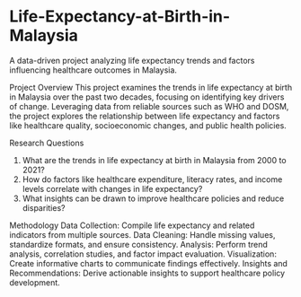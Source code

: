 # Life-Expectancy-at-Birth-in-Malaysia

A data-driven project analyzing life expectancy trends and factors influencing healthcare outcomes in Malaysia.

Project Overview
This project examines the trends in life expectancy at birth in Malaysia over the past two decades, focusing on identifying key drivers of change. Leveraging data from reliable sources such as WHO and DOSM, the project explores the relationship between life expectancy and factors like healthcare quality, socioeconomic changes, and public health policies.

Research Questions
1. What are the trends in life expectancy at birth in Malaysia from 2000 to 2021?
2. How do factors like healthcare expenditure, literacy rates, and income levels correlate with changes in life expectancy?
3. What insights can be drawn to improve healthcare policies and reduce disparities?

Methodology
Data Collection: Compile life expectancy and related indicators from multiple sources.
Data Cleaning: Handle missing values, standardize formats, and ensure consistency.
Analysis: Perform trend analysis, correlation studies, and factor impact evaluation.
Visualization: Create informative charts to communicate findings effectively.
Insights and Recommendations: Derive actionable insights to support healthcare policy development.
